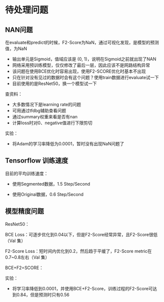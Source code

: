 # 待处理问题

## NAN问题

在evaluate和predict的时候，F2-Score为NaN，通过可视化发现，是模型的预测值，为NaN

+ 输出单元是Sigmoid，值域应该是 (0, 1)，说明在Sigmoid之前就出现了NAN
+ 网络采用预训练模型，仅仅修改了最后一层，因此应该不是网路结构异常
+ 该问题在使用BCE优化时容易出现，使用F2-SCORE优化时基本不出现
+ 只在针对没有见过的数据时会有这个问题？使用train数据进行evaluate试一下
+ 目前使用的是ResNet50，换一个模型试一下



查资料：

+ 大多数情况下是learning rate的问题
+ 可用通过tfdbg辅助查看问题
+ 通过summary权重来看是否有nan
+ 计算loss时对0、negative值进行下限剪切



实验：

+ 将Adam的学习率降低为0.0001，暂时没有出现NaN问题了

## Tensorflow 训练速度

目前的平均训练速度：

+ 使用Segmented数据，1.5 Step/Second

+ 使用Original数据，0.6 Step/Second

  

## 模型精度问题

ResNet50：

BCE Loss：可逐步优化到0.04以下，但是F2-Score经常异常，且F2-Score很低（Val 集）

F2-Score Loss：短时间内优化到0.2，然后趋于平缓了，F2-Score metric在0.7~0.8左右（Val 集）

BCE+F2=SCORE：



实验：

+ 将学习率降低到0.0001，并使用BCE+F2-Score，训练过程的F2-Score可达到0.84，但是预测时只有0.56
